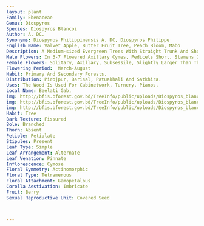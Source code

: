 ```yaml
---
layout: plant
Family: Ebenaceae
Genus: Diospyros
Species: Diospyros Blancoi
Author: A. DC.
Synonyms: Diospyros Philippinensis A. DC, Diospyros Philippe
English Name: Valvet Apple, Butter Fruit Tree, Peach Bloom, Mabo
Description: A Medium-sized Evergreen Trees With Straight Trunk And Short Horizontal Branches, Crown Conical, Bark Fairly Smooth, Greyish-brown. Leaves Alternate, Oblong, 7-25 Ã— 5-10 Cm, Coriaceous, Base Usually Rounded Or Slightly Cordate, Apex Pointed, Upper Surface Dark-green, Shiny, Glabrous, Lower Surface Silvery Hairy, Petioles Up To 1.5 Cm Long. Flowers Unisexual, 4-merous. Calyx Deeply 4-lobed, Tubular, C 1 Cm Long. Corolla 4-lobed, Tubular, Cream-white. 
Male Flowers: In 3-7 Flowered Axillary Cymes, Pedicels Short, Stamens 22-24, Quite Glabrous, United In Pairs At The Base. 
Female Flowers: Solitary, Axillary, Subsessile, Slightly Larger Than The Male Ones, Staminodes 4-10, Ovary With 4-5 Styles. Fruit A Globose Berry, Covered With Brown Velvety Bloom, Reddish Or Purplish When Ripe. Seeds 4-8, Rather Large, Strongly Scented Rather Dry Pulp.
Flowering Period:  March-August
Habit: Primary And Secondary Forests.
Distribution: Pirojpur, Barisal, Patuakhali And Satkhira.
Uses: The Wood Is Used For Cabinetwork, Turnery, Pianos,
Local Name: Beelati Gab, 
img: http://bfis.bforest.gov.bd/TreeInfo/public/uploads/Diospyros_blancoi.jpg
img: http://bfis.bforest.gov.bd/TreeInfo/public/uploads/Diospyros_blancoi1.jpg
img: http://bfis.bforest.gov.bd/TreeInfo/public/uploads/Diospyros_blancoi2.jpg
Habit: Tree
Bark Texture: Fissured
Bole: Branched
Thorn: Absent
Petiole: Petiolate
Stipules: Present
Leaf Type: Simple
Leaf Arrangement: Alternate
Leaf Venation: Pinnate
Inflorescence: Cymose
Floral Symmetry: Actinomorphic
Floral Type: Tetramerous
Floral Attachment: Gamopetalous
Corolla Aestivation: Imbricate
Fruit: Berry
Sexual Reproductive Unit: Covered Seed



---
```


